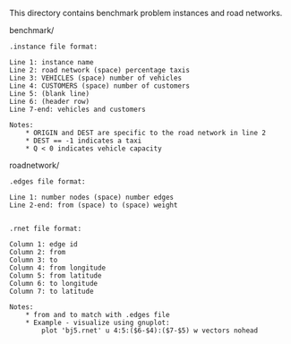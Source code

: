 This directory contains benchmark problem instances and road networks.

benchmark/

    .instance file format:

    Line 1: instance name
    Line 2: road network (space) percentage taxis
    Line 3: VEHICLES (space) number of vehicles
    Line 4: CUSTOMERS (space) number of customers
    Line 5: (blank line)
    Line 6: (header row)
    Line 7-end: vehicles and customers

    Notes:
        * ORIGIN and DEST are specific to the road network in line 2
        * DEST == -1 indicates a taxi
        * Q < 0 indicates vehicle capacity

roadnetwork/

    .edges file format:

    Line 1: number nodes (space) number edges
    Line 2-end: from (space) to (space) weight


    .rnet file format:

    Column 1: edge id
    Column 2: from
    Column 3: to
    Column 4: from longitude
    Column 5: from latitude
    Column 6: to longitude
    Column 7: to latitude

    Notes:
        * from and to match with .edges file
        * Example - visualize using gnuplot:
            plot 'bj5.rnet' u 4:5:($6-$4):($7-$5) w vectors nohead

